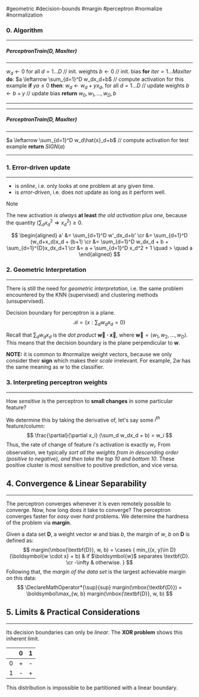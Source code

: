 #geometric #decision-bounds #margin #perceptron #normalize #normalization 

### 0. Algorithm
---
##### PerceptronTrain(D, $MaxIter$)
---
$w_d \leftarrow 0$ for all $d=1 \dots D$               // init. weights
$b \leftarrow 0$                                                   // init. bias
**for** $iter = 1\dots MaxIter$ **do**:
	$a \leftarrow \sum_{d=1}^D w_dx_d+b$                      // compute activation for this example
	**if** $ya \leq 0$ **then**:
		$w_d \leftarrow w_d+yx_d$, for all $d=1\dots D$            // update weights
		$b \leftarrow b + y$                                                         // update bias
**return** $w_0, w_1,\dots,w_D, b$

---


---
##### PerceptronTrain(D, $MaxIter$)
---
$a \leftarrow \sum_{d=1}^D w_d\hat{x}_d+b$                            // compute activation for test example
**return** $SIGN(a)$

---


### 1. Error-driven update
---
- is *online*, i.e. only looks at one problem at any given time.
- is *error-driven*, i.e. does not update as long as it perform well.

> [!note]
> The new activation *is always* **at least** *the old activation plus one*, because the quantity $(\sum_dx_d^2 \Rightarrow x_d^2) \geq 0$.

$$
\begin{aligned}
a' &= \sum_{d=1}^D w'_dx_d+b' \cr
 &= \sum_{d=1}^D (w_d+x_d)x_d + (b+1) \cr
 &= \sum_{d=1}^D w_dx_d + b + \sum_{d=1}^{D}x_dx_d+1 \cr
 &= a + \sum_{d=1}^D x_d^2 + 1 \quad > \quad a
\end{aligned}
$$


### 2. Geometric Interpretation
---
There is still the need for *geometric interpretation*, i.e. the same problem encountered by the KNN (supervised) and clustering methods (unsupervised).

Decision boundary for perceptron is a plane.  
$$
	\mathcal{B} = \left\{x: \sum_dw_dx_d =0 \right\}
$$

Recall that $\sum_d w_dx_d$ is the *dot product* $\boldsymbol{\vec{w}\cdot\vec{x}}$, where $\boldsymbol{\vec{w}} = \langle w_1, w_2, \dots, w_D\rangle$. This means that the decision boundary is the plane perpendicular to $\boldsymbol{w}$.

**NOTE:** it is common to #normalize weight vectors, because we only consider their **sign** which makes their *scale* irrelevant. For example, $2w$ has the same meaning as $w$ to the classifier.


### 3. Interpreting perceptron weights
---
How *sensitive* is the perceptron to **small changes** in some particular feature?

We determine this by taking the derivative of, let's say some $i^{th}$ feature/column:
$$
	\frac{\partial}{\partial x_i} (\sum_d w_dx_d + b) = w_i
$$
Thus, the rate of change of feature $i$'s activation is exactly $w_i$. From observation, we typically *sort all the weights from in descending order (positive to negative), and then take the top 10 and bottom 10*. These positive cluster is most sensitive to positive prediction, and vice versa.


## 4. Convergence & Linear Separability
---
The perceptron converges whenever it is even remotely possible to converge. Now, how long does it take to converge? The perceptron converges faster for *easy* over *hard* problems. We determine the hardness of the problem via **margin**.

Given a data set **D**, a weight vector $w$ and bias $b$, the margin of $w$, $b$ on **D** is defined as:
$$
	margin(\mbox{\textbf{D}}, w, b) = \cases {
		min_{(x, y)\in D} (\boldsymbol{w \cdot x} + b) & if $\boldsymbol{w}$ separates \textbf{D}. \cr
		-\infty      & otherwise.
	}
$$
Following that, the *margin of the data set* is the largest achievable margin on this data:
$$
	\DeclareMathOperator*{\sup}{sup}
	margin(\mbox{\textbf{D}}) = \boldsymbol\max_{w, b} margin(\mbox{\textbf{D}}, w, b) 
$$

## 5. Limits & Practical Considerations
---
Its decision boundaries can only be *linear*. The **XOR problem** shows this inherent limit.

|     | 0   | 1   | 
| --- | --- | --- |
| 0   | +   | -   |
| 1   | -   | +   |

This distribution is impossible to be partitioned with a linear boundary.